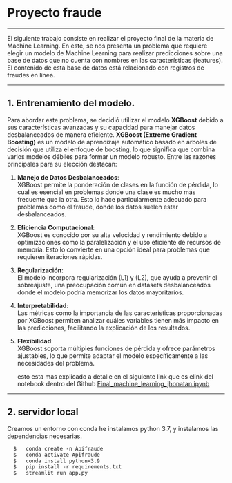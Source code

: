 # Proyecto fraude 
---
El siguiente trabajo consiste en realizar el proyecto final de la materia de Machine Learning. 
En este, se nos presenta un problema que requiere elegir un modelo de Machine Learning para realizar predicciones 
sobre una base de datos que no cuenta con nombres en las características (features). 
El contenido de esta base de datos está relacionado con registros de fraudes en línea.

--- 
## 1. Entrenamiento del modelo.

Para abordar este problema, se decidió utilizar el modelo **XGBoost** debido a sus características avanzadas y 
su capacidad para manejar datos desbalanceados de manera eficiente. **XGBoost (Extreme Gradient Boosting)** es un modelo de aprendizaje 
automático basado en árboles de decisión que utiliza el enfoque de boosting, lo que significa que combina varios modelos débiles para formar un modelo robusto.
Entre las razones principales para su elección destacan:

1. **Manejo de Datos Desbalanceados**:  
   XGBoost permite la ponderación de clases en la función de pérdida, lo cual es esencial en problemas donde una clase es mucho más frecuente que la otra.
   Esto lo hace particularmente adecuado para problemas como el fraude, donde los datos suelen estar desbalanceados.

3. **Eficiencia Computacional**:  
   XGBoost es conocido por su alta velocidad y rendimiento debido a optimizaciones como la paralelización y el uso eficiente de recursos de memoria.
    Esto lo convierte en una opción ideal para problemas que requieren iteraciones rápidas.

5. **Regularización**:  
   El modelo incorpora regularización \(L1\) y \(L2\), que ayuda a prevenir el sobreajuste,
   una preocupación común en datasets desbalanceados donde el modelo podría memorizar los datos mayoritarios.

7. **Interpretabilidad**:  
   Las métricas como la importancia de las características proporcionadas por XGBoost permiten analizar
   cuáles variables tienen más impacto en las predicciones, facilitando la explicación de los resultados.

9. **Flexibilidad**:  
   XGBoost soporta múltiples funciones de pérdida y ofrece parámetros ajustables,
   lo que permite adaptar el modelo específicamente a las necesidades del problema.

   esto esta mas explicado a detalle en el siguiente link que es elink del notebook dentro del Github [Final_machine_learning_jhonatan.ipynb](https://github.com/awitadelulo/Final_machine_learning_bc/blob/master/Final_machine_learning_jhonatan.ipynb)
---
## 2. servidor local

Creamos un entorno con conda he instalamos python 3.7, y instalamos las dependencias necesarias.

      $   conda create -n Apifraude
      $   conda activate Apifraude
      $   conda install python=3.9
      $   pip install -r requirements.txt
      $   streamlit run app.py

